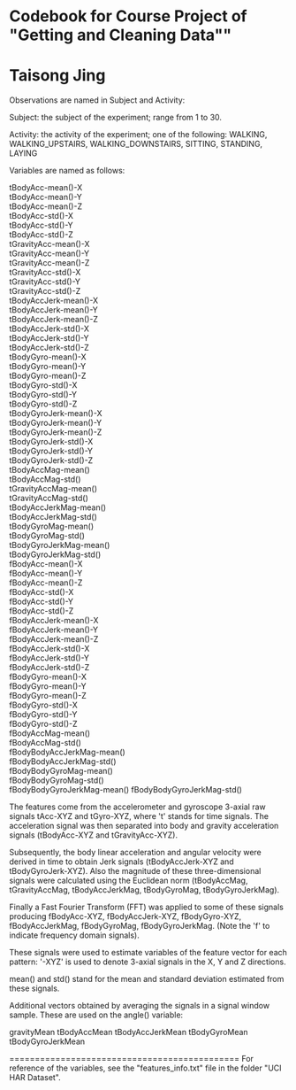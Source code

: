 Codebook for Course Project of "Getting and Cleaning Data""
========================================================
Taisong Jing
========================================================
Observations are named in Subject and Activity:

Subject: the subject of the experiment; range from 1 to 30.

Activity: the activity of the experiment; one of the following: WALKING, WALKING_UPSTAIRS, WALKING_DOWNSTAIRS, SITTING, STANDING, LAYING

Variables are named as follows:

tBodyAcc-mean()-X           
tBodyAcc-mean()-Y          
tBodyAcc-mean()-Z           
tBodyAcc-std()-X           
tBodyAcc-std()-Y            
tBodyAcc-std()-Z           
tGravityAcc-mean()-X        
tGravityAcc-mean()-Y       
tGravityAcc-mean()-Z        
tGravityAcc-std()-X        
tGravityAcc-std()-Y         
tGravityAcc-std()-Z        
tBodyAccJerk-mean()-X       
tBodyAccJerk-mean()-Y      
tBodyAccJerk-mean()-Z       
tBodyAccJerk-std()-X       
tBodyAccJerk-std()-Y        
tBodyAccJerk-std()-Z       
tBodyGyro-mean()-X          
tBodyGyro-mean()-Y         
tBodyGyro-mean()-Z          
tBodyGyro-std()-X          
tBodyGyro-std()-Y           
tBodyGyro-std()-Z          
tBodyGyroJerk-mean()-X      
tBodyGyroJerk-mean()-Y     
tBodyGyroJerk-mean()-Z      
tBodyGyroJerk-std()-X      
tBodyGyroJerk-std()-Y       
tBodyGyroJerk-std()-Z      
tBodyAccMag-mean()          
tBodyAccMag-std()          
tGravityAccMag-mean()       
tGravityAccMag-std()       
tBodyAccJerkMag-mean()      
tBodyAccJerkMag-std()      
tBodyGyroMag-mean()         
tBodyGyroMag-std()         
tBodyGyroJerkMag-mean()     
tBodyGyroJerkMag-std()     
fBodyAcc-mean()-X           
fBodyAcc-mean()-Y          
fBodyAcc-mean()-Z           
fBodyAcc-std()-X           
fBodyAcc-std()-Y            
fBodyAcc-std()-Z           
fBodyAccJerk-mean()-X       
fBodyAccJerk-mean()-Y      
fBodyAccJerk-mean()-Z       
fBodyAccJerk-std()-X       
fBodyAccJerk-std()-Y        
fBodyAccJerk-std()-Z       
fBodyGyro-mean()-X          
fBodyGyro-mean()-Y         
fBodyGyro-mean()-Z          
fBodyGyro-std()-X          
fBodyGyro-std()-Y           
fBodyGyro-std()-Z          
fBodyAccMag-mean()          
fBodyAccMag-std()          
fBodyBodyAccJerkMag-mean()  
fBodyBodyAccJerkMag-std()  
fBodyBodyGyroMag-mean()     
fBodyBodyGyroMag-std()     
fBodyBodyGyroJerkMag-mean() 
fBodyBodyGyroJerkMag-std() 

The features come from the accelerometer and gyroscope 3-axial raw signals tAcc-XYZ and tGyro-XYZ, where 't' stands for time signals. The acceleration signal was then separated into body and gravity acceleration signals (tBodyAcc-XYZ and tGravityAcc-XYZ).

Subsequently, the body linear acceleration and angular velocity were derived in time to obtain Jerk signals (tBodyAccJerk-XYZ and tBodyGyroJerk-XYZ). Also the magnitude of these three-dimensional signals were calculated using the Euclidean norm (tBodyAccMag, tGravityAccMag, tBodyAccJerkMag, tBodyGyroMag, tBodyGyroJerkMag). 

Finally a Fast Fourier Transform (FFT) was applied to some of these signals producing fBodyAcc-XYZ, fBodyAccJerk-XYZ, fBodyGyro-XYZ, fBodyAccJerkMag, fBodyGyroMag, fBodyGyroJerkMag. (Note the 'f' to indicate frequency domain signals). 

These signals were used to estimate variables of the feature vector for each pattern: '-XYZ' is used to denote 3-axial signals in the X, Y and Z directions.

mean() and std() stand for the mean and standard deviation estimated from these signals.

Additional vectors obtained by averaging the signals in a signal window sample. These are used on the angle() variable:

gravityMean
tBodyAccMean
tBodyAccJerkMean
tBodyGyroMean
tBodyGyroJerkMean

=============================================
For reference of the variables, see the "features_info.txt" file in the folder "UCI HAR Dataset".